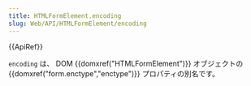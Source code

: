 ```yaml
---
title: HTMLFormElement.encoding
slug: Web/API/HTMLFormElement/encoding
---
```

{{ApiRef}}

`encoding` は、 DOM {{domxref("HTMLFormElement")}} オブジェクトの {{domxref("form.enctype","enctype")}} プロパティの別名です。
